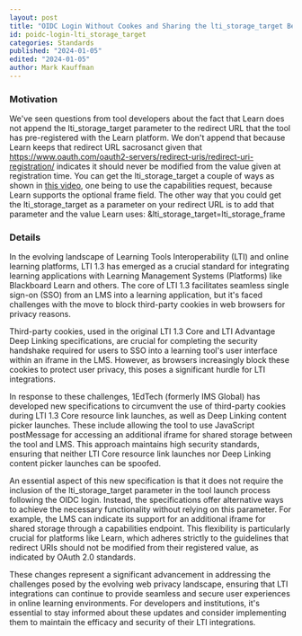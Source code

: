 ```yaml
---
layout: post
title: "OIDC Login Without Cookes and Sharing the lti_storage_target Between Platform and Tool"
id: poidc-login-lti_storage_target
categories: Standards
published: "2024-01-05"
edited: "2024-01-05"
author: Mark Kauffman
---
```

<VersioningTracker frontMatter={frontMatter}/>

### Motivation

We've seen questions from tool developers about the fact that Learn does not append the lti_storage_target parameter to the redirect URL that the tool has pre-registered with the Learn platform. We don't append that because Learn keeps that redirect URL sacrosanct given that https://www.oauth.com/oauth2-servers/redirect-uris/redirect-uri-registration/ indicates it should never be modified from the value given at registration time. You can get the lti_storage_target a couple of ways as shown in [this video](https://youtu.be/li1xkqDo1XQ?feature=shared), one being to use the capabilities request, because Learn supports the optional frame field. The other way that you could get the lti_storage_target as a parameter on your redirect URL is to add that parameter and the value Learn uses: &lti_storage_target=lti_storage_frame

### Details

In the evolving landscape of Learning Tools Interoperability (LTI) and online learning platforms, LTI 1.3 has emerged as a crucial standard for integrating learning applications with Learning Management Systems (Platforms) like Blackboard Learn and others. The core of LTI 1.3 facilitates seamless single sign-on (SSO) from an LMS into a learning application, but it's faced challenges with the move to block third-party cookies in web browsers for privacy reasons.

Third-party cookies, used in the original LTI 1.3 Core and LTI Advantage Deep Linking specifications, are crucial for completing the security handshake required for users to SSO into a learning tool's user interface within an iframe in the LMS. However, as browsers increasingly block these cookies to protect user privacy, this poses a significant hurdle for LTI integrations.

In response to these challenges, 1EdTech (formerly IMS Global) has developed new specifications to circumvent the use of third-party cookies during LTI 1.3 Core resource link launches, as well as Deep Linking content picker launches. These include allowing the tool to use JavaScript postMessage for accessing an additional iframe for shared storage between the tool and LMS. This approach maintains high security standards, ensuring that neither LTI Core resource link launches nor Deep Linking content picker launches can be spoofed.

An essential aspect of this new specification is that it does not require the inclusion of the lti_storage_target parameter in the tool launch process following the OIDC login. Instead, the specifications offer alternative ways to achieve the necessary functionality without relying on this parameter. For example, the LMS can indicate its support for an additional iframe for shared storage through a capabilities endpoint. This flexibility is particularly crucial for platforms like Learn, which adheres strictly to the guidelines that redirect URIs should not be modified from their registered value, as indicated by OAuth 2.0 standards.

These changes represent a significant advancement in addressing the challenges posed by the evolving web privacy landscape, ensuring that LTI integrations can continue to provide seamless and secure user experiences in online learning environments. For developers and institutions, it's essential to stay informed about these updates and consider implementing them to maintain the efficacy and security of their LTI integrations.

<AuthorBox frontMatter={frontMatter}/>
